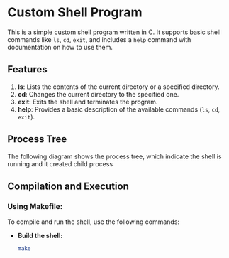 # Custom Shell Program

This is a simple custom shell program written in C. It supports basic shell commands like `ls`, `cd`, `exit`, and includes a `help` command with documentation on how to use them.

## Features

1. **ls**: Lists the contents of the current directory or a specified directory.
2. **cd**: Changes the current directory to the specified one.
3. **exit**: Exits the shell and terminates the program.
4. **help**: Provides a basic description of the available commands (`ls`, `cd`, `exit`).

## Process Tree

The following diagram shows the process tree, which indicate the shell is running and it created child process

## Compilation and Execution

### Using Makefile:
To compile and run the shell, use the following commands:

- **Build the shell:**

  ```bash
  make